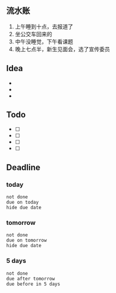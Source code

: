 ## 流水账
1. 上午睡到十点，去报道了
2. 坐公交车回来的
3. 中午没睡觉，下午看课题
4. 晚上七点半，新生见面会，选了宣传委员

## Idea
- 
- 
- 

## Todo
- [ ] 
- [ ] 
- [ ] 
- [ ] 

## Deadline
### today
```tasks
not done
due on today
hide due date
```
### tomorrow
```tasks
not done
due on tomorrow
hide due date
```
### 5 days
```tasks
not done
due after tomorrow
due before in 5 days
```
